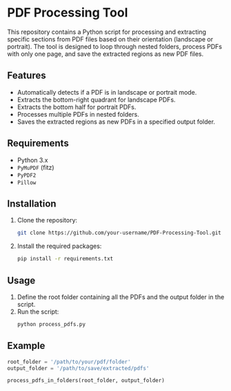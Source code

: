 # PDF Processing Tool

This repository contains a Python script for processing and extracting specific sections from PDF files based on their orientation (landscape or portrait). The tool is designed to loop through nested folders, process PDFs with only one page, and save the extracted regions as new PDF files.

## Features
- Automatically detects if a PDF is in landscape or portrait mode.
- Extracts the bottom-right quadrant for landscape PDFs.
- Extracts the bottom half for portrait PDFs.
- Processes multiple PDFs in nested folders.
- Saves the extracted regions as new PDFs in a specified output folder.

## Requirements
- Python 3.x
- `PyMuPDF` (fitz)
- `PyPDF2`
- `Pillow`

## Installation
1. Clone the repository:
    ```bash
    git clone https://github.com/your-username/PDF-Processing-Tool.git
    ```
2. Install the required packages:
    ```bash
    pip install -r requirements.txt
    ```

## Usage
1. Define the root folder containing all the PDFs and the output folder in the script.
2. Run the script:
    ```bash
    python process_pdfs.py
    ```

## Example
```python
root_folder = '/path/to/your/pdf/folder'
output_folder = '/path/to/save/extracted/pdfs'

process_pdfs_in_folders(root_folder, output_folder)
